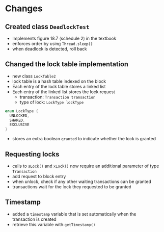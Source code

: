 # Changes
## Created class `DeadlockTest`
- Implements figure 18.7 (schedule 2) in the textbook
- enforces order by using `Thread.sleep()`
- when deadlock is detected, roll back

## Changed the lock table implementation
- new class `LockTable2`
- lock table is a hash table indexed on the block
- Each entry of the lock table stores a linked list
- Each entry of the linked list stores the lock request
  - transaction: `Transaction transaction`
  - type of lock: `LockType lockType`
```java
enum LockType {
  UNLOCKED,  
  SHARED,
  EXCLUSIVE
}
```
- stores an extra boolean `granted` to indicate whether the lock is granted

## Requesting locks
- calls to `sLock()` and `xLock()` now require an additional parameter of type `Transaction`
- add request to block entry
- when unlock, check if any other waiting transactions can be granted
- transactions wait for the lock they requested to be granted

## Timestamp
- added a `timestamp` variable that is set automatically when the transaction is created
- retrieve this variable with `getTimestamp()`